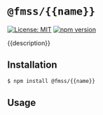 # `@fmss/{{name}}`

[![License: MIT](https://img.shields.io/badge/License-MIT-green.svg)](../../LICENSE.md) [![npm version](https://badge.fury.io/js/%40fmss%2F{{name}}.svg)](https://badge.fury.io/js/%40fmss%2F{{name}}.svg)

{{description}}

## Installation

```bash
$ npm install @fmss/{{name}}
```

## Usage
